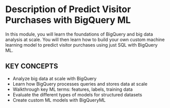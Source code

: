 # Description of Predict Visitor Purchases with BigQuery ML

In this module, you will learn the foundations of BigQuery and big data analysis at scale. You will then learn how to build your own custom machine learning model to predict visitor purchases using just SQL with BigQuery ML.

## KEY CONCEPTS

* Analyze big data at scale with BigQuery
* Learn how BigQuery processes queries and stores data at scale
* Walkthrough key ML terms: features, labels, training data
* Evaluate the different types of models for structured datasets
* Create custom ML models with BigQueryML
